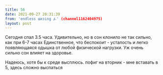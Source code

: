 ```yaml
---
title: 56
date: 2021-09-27 20:31:39
from: 'endless шизing ⍼' (channel1162404975)
layout: post
---
```


Сегодня спал 3.5 часа. Удивительно, но в сон клонило не так сильно, как при 6-7 часах 
Единственное, что беспокоит - усталость и легко появляющаяся одышка от любой физической нагрузки. Уж очень сильно сон влияет на здоровье.

Надеюсь, хотя бы к среде высплюсь. пофиг на вторник - мне вставать в 5, здесь сложно выспаться
